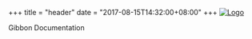 +++
title = "header"
date = "2017-08-15T14:32:00+08:00"
+++
[![Logo](/images/gibbon-logo.png)](/)

Gibbon Documentation
